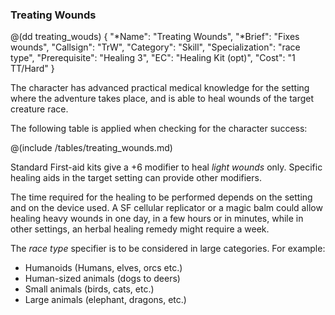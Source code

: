 ### Treating Wounds

@(dd treating_wouds)
{ 
  "*Name": "Treating Wounds",
  "*Brief": "Fixes wounds",
  "Callsign": "TrW",
  "Category": "Skill",
  "Specialization": "race type",
  "Prerequisite": "Healing 3",
  "EC": "Healing Kit (opt)",
  "Cost": "1 TT/Hard"
}

The character has advanced practical medical knowledge for the setting
where the adventure takes place, and is able to heal wounds of the target
creature race. 

The following table is applied when checking for the character success:

@(include /tables/treating_wounds.md)

Standard First-aid kits give a +6 modifier to heal *light wounds* only. 
Specific healing aids in the target setting can provide other modifiers.

The time required for the healing to be performed depends on the setting
and on the device used. A SF cellular replicator or a magic balm could
allow healing heavy wounds in one day, in a few hours or in minutes,
while in other settings, an herbal healing remedy might require a week.

The *race type* specifier is to be considered in large categories. For
example:
* Humanoids (Humans, elves, orcs etc.)
* Human-sized animals (dogs to deers)
* Small animals (birds, cats, etc.)
* Large animals (elephant, dragons, etc.)


